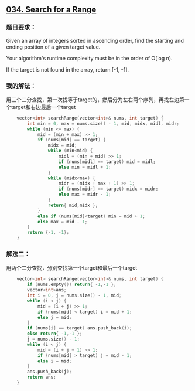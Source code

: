 ## [034. Search for a Range](https://leetcode.com/problems/search-in-rotated-sorted-array/#/description)
### 题目要求：
Given an array of integers sorted in ascending order, find the starting and ending position of a given target value.

Your algorithm's runtime complexity must be in the order of O(log n).

If the target is not found in the array, return [-1, -1].
### 我的解法：
用三个二分查找，第一次找等于target的，然后分为左右两个序列，再找左边第一个target和右边最后一个target
```c
	vector<int> searchRange(vector<int>& nums, int target) {
		int min = 0, max = nums.size() - 1, mid, midx, midl, midr;
		while (min <= max) {
			mid = (min + max) >> 1;
			if (nums[mid] == target) {
				midx = mid;
				while (min<mid) {
					midl = (min + mid) >> 1;
					if (nums[midl] == target) mid = midl;
					else min = midl + 1;
				}
				while (midx<max) {
					midr = (midx + max + 1) >> 1;
					if (nums[midr] == target) midx = midr;
					else max = midr - 1;
				}				
				return{ mid,midx };
			}
			else if (nums[mid]<target) min = mid + 1;
			else max = mid - 1;
		}
		return {-1, -1};
	}

```
### 解法二：
用两个二分查找，分别查找第一个target和最后一个target
```c
	vector<int> searchRange(vector<int>& nums, int target) {
		if (nums.empty()) return{ -1,-1 };
		vector<int>ans;
		int i = 0, j = nums.size() - 1, mid;
		while (i < j) {
			mid = (i + j) >> 1;
			if (nums[mid] < target) i = mid + 1;
			else j = mid;
		}
		if (nums[i] == target) ans.push_back(i);
		else return{ -1,-1 };
		j = nums.size() - 1;
		while (i < j) {
			mid = (i + j + 1) >> 1;
			if (nums[mid] > target) j = mid - 1;
			else i = mid;
		}
		ans.push_back(j);
		return ans;
	}
```
